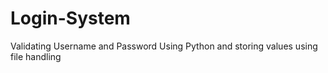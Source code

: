 # Login-System
Validating Username and Password Using Python and storing values using file handling
